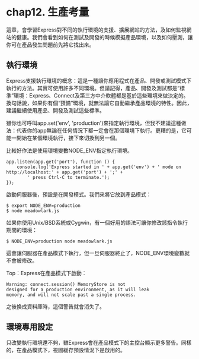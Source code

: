 # chap12. 生產考量

這章，會學習Express對不同的執行環境的支援、擴展網站的方法，及如何監視網站的健康。我們會看到如何在測試及開發的時候模擬產品環境，以及如何壓測，讓你可在產品發生問題前先將它找出來。

## 執行環境

Express支援執行環境的概念：這是一種讓你應用程式在產品、開發或測試模式下執行的方法。其實可使用許多不同環境。但請記得，產品、開發及測試都是“標準”環境：Express、Connect及第三方中介軟體都是基於這些環境來做決定的。換句話說，如果你有個“預備”環境，就無法讓它自動繼承產品環境的特性。因此，建議繼續使用產品、開發及測試這些標準。

雖你也可呼叫app.set('env', 'production')來指定執行環境，但我不建議這種做法：代表你的app無論在任何情況下都一定會在那個環境下執行。更糟的是，它可能一開始在某個環境執行，接下來切換到另一個。

比較好作法是使用環境變數NODE_ENV指定執行環境。

```
app.listen(app.get('port'), function () {
    console.log('Express started in ' + app.get('env') + ' mode on http://localhost:' + app.get('port') + ';' +
        ' press Ctrl-C to terminate.');
});
```

啟動伺服器後，預設是在開發模式。我們來將它放到產品模式：

```
$ export NODE_ENV=production
$ node meadowlark.js
```

如果你使用Unix/BSD系統或Cygwin，有一個好用的語法可讓你修改該指令執行期間的環境：

```
$ NODE_ENV=production node meadowlark.js
```

這會讓伺服器在產品模式下執行，但一旦伺服器終止了，NODE_ENV環境變數就不會被修改。

Top：Express在產品模式下啟動：

```
Warning: connect.session() MemoryStore is not
designed for a production environment, as it will leak
memory, and will not scale past a single process.
```

之後換成資料庫時，這個警告就會消失了。

## 環境專用設定

只改變執行環境還不夠，雖Express會在產品模式下的主控台顯示更多警告。同樣的，在產品模式下，視圖緩存預設情況下是啟用的。